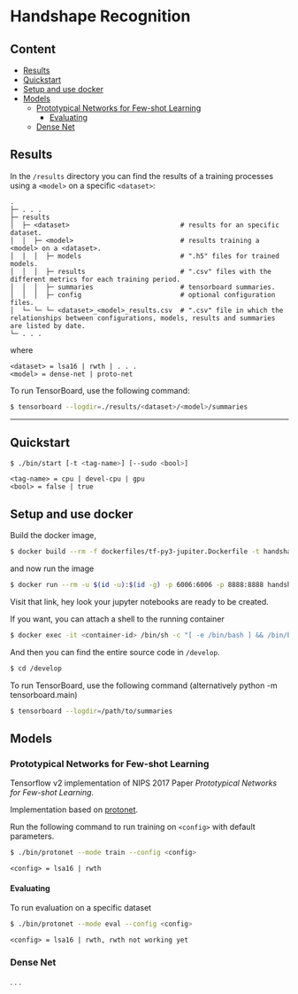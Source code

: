 # Handshape Recognition

## Content

- [Results](#results)
- [Quickstart](#quickstart)
- [Setup and use docker](#setup-and-use-docker)
- [Models](#models)
  - [Prototypical Networks for Few-shot Learning](#prototypical-networks-for-few-shot-learning)
    - [Evaluating](#evaluating)
  - [Dense Net](#dense-net)

## Results

In the `/results` directory you can find the results of a training processes using a `<model>` on a specific `<dataset>`:

```
.
├─ . . .
├─ results
│  ├─ <dataset>                            # results for an specific dataset.
│  │  ├─ <model>                           # results training a <model> on a <dataset>.
│  │  │  ├─ models                         # ".h5" files for trained models.
│  │  │  ├─ results                        # ".csv" files with the different metrics for each training period.
│  │  │  ├─ summaries                      # tensorboard summaries.
│  │  │  ├─ config                         # optional configuration files.
│  └─ └─ └─ <dataset>_<model>_results.csv  # ".csv" file in which the relationships between configurations, models, results and summaries are listed by date.
└─ . . .
```

where

```
<dataset> = lsa16 | rwth | . . .
<model> = dense-net | proto-net
```

To run TensorBoard, use the following command:

```sh
$ tensorboard --logdir=./results/<dataset>/<model>/summaries
```

* * *

## Quickstart

```sh
$ ./bin/start [-t <tag-name>] [--sudo <bool>]
```

```
<tag-name> = cpu | devel-cpu | gpu
<bool> = false | true
```

## Setup and use docker

Build the docker image,

```sh
$ docker build --rm -f dockerfiles/tf-py3-jupiter.Dockerfile -t handshape-recognition:latest .
```

and now run the image

```sh
$ docker run --rm -u $(id -u):$(id -g) -p 6006:6006 -p 8888:8888 handshape-recognition:latest
```

Visit that link, hey look your jupyter notebooks are ready to be created.

If you want, you can attach a shell to the running container

```sh
$ docker exec -it <container-id> /bin/sh -c "[ -e /bin/bash ] && /bin/bash || /bin/sh"
```

And then you can find the entire source code in `/develop`.

```sh
$ cd /develop
```

To run TensorBoard, use the following command (alternatively python -m tensorboard.main)

```sh
$ tensorboard --logdir=/path/to/summaries
```

## Models

### Prototypical Networks for Few-shot Learning

Tensorflow v2 implementation of NIPS 2017 Paper _Prototypical Networks for Few-shot Learning_.

Implementation based on [protonet](https://github.com/ulises-jeremias/prototypical-networks-tf).

Run the following command to run training on `<config>` with default parameters.

```sh
$ ./bin/protonet --mode train --config <config>
```

`<config> = lsa16 | rwth`

#### Evaluating

To run evaluation on a specific dataset

```sh
$ ./bin/protonet --mode eval --config <config>
```

`<config> = lsa16 | rwth, rwth not working yet`

### Dense Net

. . .